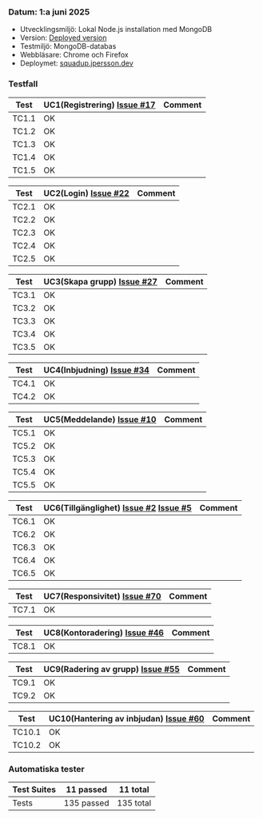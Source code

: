 ### Datum: 1:a juni 2025


* Utvecklingsmiljö: Lokal Node.js installation med MongoDB
* Version: [Deployed version](https://github.com/nahoj0125/squadup/commit/398c2e060f87810653bb1b6ee2ed16f84a19006d)
* Testmiljö: MongoDB-databas
* Webbläsare: Chrome och Firefox
* Deploymet: [squadup.jpersson.dev](https://squadup.jpersson.dev/)


### Testfall


| Test | UC1(Registrering) [Issue #17](https://github.com/nahoj0125/squadup/issues/17) | Comment |
|------|-------------------|------|
| TC1.1 | OK |  |
| TC1.2 | OK |  |
| TC1.3 | OK |  |
| TC1.4 | OK |  |
| TC1.5 | OK |  |




|  Test |UC2(Login) [Issue #22](https://github.com/nahoj0125/squadup/issues/22)| Comment |
|------|------|------|
| TC2.1 | OK |  |
| TC2.2 | OK |  |
| TC2.3 | OK |  |
| TC2.4 | OK |  |
| TC2.5 | OK |  |


| Test |UC3(Skapa grupp) [Issue #27](https://github.com/nahoj0125/squadup/issues/27) | Comment |
|------|------|------|
| TC3.1 | OK |  |
| TC3.2 | OK |  |
| TC3.3 | OK |  |
| TC3.4 | OK |  |
| TC3.5 | OK |  |


| Test |UC4(Inbjudning) [Issue #34](https://github.com/nahoj0125/squadup/issues/34)  | Comment |
|------|------|------|
| TC4.1 | OK |  |
| TC4.2 | OK |  |


| Test |UC5(Meddelande) [Issue #10](https://github.com/nahoj0125/squadup/issues/10) | Comment |
|------|------|------|
| TC5.1 | OK |  |
| TC5.2 | OK |  |
| TC5.3 | OK |  |
| TC5.4 | OK |  |
| TC5.5 | OK |  |


| Test |UC6(Tillgänglighet) [Issue #2](https://github.com/nahoj0125/squadup/issues/2) [Issue #5](https://github.com/nahoj0125/squadup/issues/5) | Comment |
|------|------|------|
| TC6.1 | OK |  |
| TC6.2 | OK |  |
| TC6.3 | OK |  |
| TC6.4 | OK |  |
| TC6.5 | OK |  |


| Test |UC7(Responsivitet) [Issue #70](https://github.com/nahoj0125/squadup/issues/70) | Comment |
|------|-------------------|------|
| TC7.1 | OK |  |




|  Test |UC8(Kontoradering) [Issue #46](https://github.com/nahoj0125/squadup/issues/46) | Comment |
|------|-------------------|------|
| TC8.1 | OK |  |




| Test |UC9(Radering av grupp) [Issue #55](https://github.com/nahoj0125/squadup/issues/55) | Comment |
|------|-------------------|------|
| TC9.1 | OK |  |
| TC9.2 | OK |  |


| Test |UC10(Hantering av inbjudan) [Issue #60](https://github.com/nahoj0125/squadup/issues/60) | Comment |
|------|-------------------|------|
| TC10.1 | OK |  |
| TC10.2 | OK |  |


### Automatiska tester


| Test Suites| 11 passed | 11 total |
|------|-------------------|------|
| Tests | 135 passed | 135 total |







